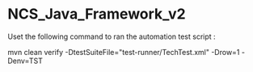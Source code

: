 # NCS_Java_Framework_v2

Uset the following command to ran the automation test script :

mvn clean verify -DtestSuiteFile="test-runner/TechTest.xml" -Drow=1 -Denv=TST
